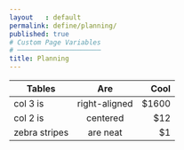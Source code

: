 ```yaml
---
layout   : default
permalink: define/planning/
published: true
# Custom Page Variables
# ─────────────────────
title: Planning
---
```


| Tables        | Are           | Cool  |
| ------------- |:-------------:| -----:|
| col 3 is      | right-aligned | $1600 |
| col 2 is      | centered      |   $12 |
| zebra stripes | are neat      |    $1 |
